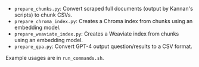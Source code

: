 - `prepare_chunks.py`: Convert scraped full documents (output by Kannan's scripts) to chunk CSVs.
- `prepare_chroma_index.py`: Creates a Chroma index from chunks using an embedding model.
- `prepare_weaviate_index.py`: Creates a Weaviate index from chunks using an embedding model.
- `prepare_qpa.py`: Convert GPT-4 output question/results to a CSV format.

Example usages are in `run_commands.sh`.